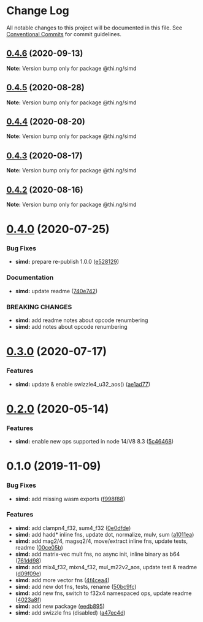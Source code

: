 # Change Log

All notable changes to this project will be documented in this file.
See [Conventional Commits](https://conventionalcommits.org) for commit guidelines.

## [0.4.6](https://github.com/thi-ng/umbrella/compare/@thi.ng/simd@0.4.5...@thi.ng/simd@0.4.6) (2020-09-13)

**Note:** Version bump only for package @thi.ng/simd





## [0.4.5](https://github.com/thi-ng/umbrella/compare/@thi.ng/simd@0.4.4...@thi.ng/simd@0.4.5) (2020-08-28)

**Note:** Version bump only for package @thi.ng/simd





## [0.4.4](https://github.com/thi-ng/umbrella/compare/@thi.ng/simd@0.4.3...@thi.ng/simd@0.4.4) (2020-08-20)

**Note:** Version bump only for package @thi.ng/simd





## [0.4.3](https://github.com/thi-ng/umbrella/compare/@thi.ng/simd@0.4.2...@thi.ng/simd@0.4.3) (2020-08-17)

**Note:** Version bump only for package @thi.ng/simd





## [0.4.2](https://github.com/thi-ng/umbrella/compare/@thi.ng/simd@0.4.1...@thi.ng/simd@0.4.2) (2020-08-16)

**Note:** Version bump only for package @thi.ng/simd





# [0.4.0](https://github.com/thi-ng/umbrella/compare/@thi.ng/simd@0.3.1...@thi.ng/simd@0.4.0) (2020-07-25)


### Bug Fixes

* **simd:** prepare re-publish 1.0.0 ([e528129](https://github.com/thi-ng/umbrella/commit/e52812952017ea2a29cad1d1bd081f49f5a1bf9d))


### Documentation

* **simd:** update readme ([740e742](https://github.com/thi-ng/umbrella/commit/740e74239a8ad6ee0fd54c68016fcf97374054c9))


### BREAKING CHANGES

* **simd:** add readme notes about opcode renumbering
* **simd:** add notes about opcode renumbering





# [0.3.0](https://github.com/thi-ng/umbrella/compare/@thi.ng/simd@0.2.9...@thi.ng/simd@0.3.0) (2020-07-17)


### Features

* **simd:** update & enable swizzle4_u32_aos() ([ae1ad77](https://github.com/thi-ng/umbrella/commit/ae1ad77a7e5e117bfe8a01f3b33526c6ef6633fe))





# [0.2.0](https://github.com/thi-ng/umbrella/compare/@thi.ng/simd@0.1.16...@thi.ng/simd@0.2.0) (2020-05-14)


### Features

* **simd:** enable new ops supported in node 14/V8 8.3 ([5c46468](https://github.com/thi-ng/umbrella/commit/5c464682ef1a720cbfca3d79b76a94fc7444b781))





# 0.1.0 (2019-11-09)

### Bug Fixes

* **simd:** add missing wasm exports ([f998f88](https://github.com/thi-ng/umbrella/commit/f998f883a10e1a663da7213fed49948c005fcdf1))

### Features

* **simd:** add clampn4_f32, sum4_f32 ([0e0dfde](https://github.com/thi-ng/umbrella/commit/0e0dfde150856ea62c0b316a3a6391dccd3646a8))
* **simd:** add hadd* inline fns, update dot, normalize, mulv, sum ([a1011ea](https://github.com/thi-ng/umbrella/commit/a1011ead5ee1d55adbea1da1efcea2829b037210))
* **simd:** add mag2/4, magsq2/4, move/extract inline fns, update tests, readme ([00ce05b](https://github.com/thi-ng/umbrella/commit/00ce05b5ec54e4ba1542e671de8dcd61b396a783))
* **simd:** add matrix-vec mult fns, no async init, inline binary as b64 ([761dd98](https://github.com/thi-ng/umbrella/commit/761dd9822c4f78d3581a533385763cdc09154da9))
* **simd:** add mix4_f32, mixn4_f32, mul_m22v2_aos, update test & readme ([d09f09e](https://github.com/thi-ng/umbrella/commit/d09f09ecd519c41db72e68a06d566190e57f647c))
* **simd:** add more vector fns ([4f4cea4](https://github.com/thi-ng/umbrella/commit/4f4cea4ed912236aeacb19e0d50f171bf9dde15b))
* **simd:** add new dot fns, tests, rename ([50bc9fc](https://github.com/thi-ng/umbrella/commit/50bc9fc85b141c11cedf66f4384561259f93fff9))
* **simd:** add new fns, switch to f32x4 namespaced ops, update readme ([4023a8f](https://github.com/thi-ng/umbrella/commit/4023a8f02b9759bb0d3b11036de578e37b82493e))
* **simd:** add new package ([eedb895](https://github.com/thi-ng/umbrella/commit/eedb89530555332103e3a32147c318592edf830b))
* **simd:** add swizzle fns (disabled) ([a47ec4d](https://github.com/thi-ng/umbrella/commit/a47ec4dbc16271103a7b4aaca730677136275e9d))
